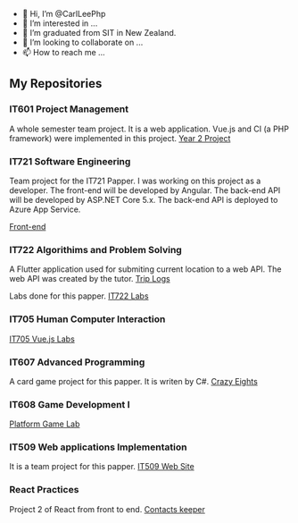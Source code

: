 - 👋 Hi, I’m @CarlLeePhp
- 👀 I’m interested in ...
- 🌱 I’m graduated from SIT in New Zealand.
- 💞️ I’m looking to collaborate on ...
- 📫 How to reach me ...

## My Repositories

### IT601 Project Management
A whole semester team project. It is a web application. Vue.js and CI (a PHP framework) were implemented in this project.
[Year 2 Project](https://github.com/CarlLeePhp/601Project)

### IT721 Software Engineering
Team project for the IT721 Papper. I was working on this project as a developer. The front-end will be developed by Angular. The back-end API will be developed by ASP.NET Core 5.x. The back-end API is deployed to Azure App Service.

[Front-end](https://github.com/CarlLeePhp/sharing-app)


### IT722 Algorithims and Problem Solving

A Flutter application used for submiting current location to a web API. The web API was created by the tutor.
[Trip Logs](https://github.com/CarlLeePhp/it722_trip_logs)

Labs done for this papper.
[IT722 Labs](https://github.com/CarlLeePhp/IT722)

### IT705 Human Computer Interaction
[IT705 Vue.js Labs](https://github.com/CarlLeePhp/IT705Vue)

### IT607 Advanced Programming
A card game project for this papper. It is writen by C#.
[Crazy Eights](https://github.com/CarlLeePhp/IT705Vue)

### IT608 Game Development I
[Platform Game Lab](https://github.com/CarlLeePhp/608Project)


### IT509 Web applications Implementation
It is a team project for this papper.
[IT509 Web Site](https://github.com/CarlLeePhp/509_WebProject)


### React Practices

Project 2 of React from front to end.
[Contacts keeper](https://github.com/CarlLeePhp/contacts-keeper)


<!---
CarlLeePhp/CarlLeePhp is a ✨ special ✨ repository because its `README.md` (this file) appears on your GitHub profile.
You can click the Preview link to take a look at your changes.
--->
